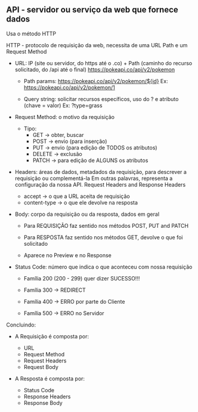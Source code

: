 ## API - servidor ou serviço da web que fornece dados
Usa o método HTTP

HTTP - protocolo de requisição da web, necessita de uma URL Path e um Request Method
- URL: IP (site ou servidor, do https até o .co) + Path (caminho do recurso solicitado, do /api até o final)
    https://pokeapi.co/api/v2/pokemon

    - Path params: https://pokeapi.co/api/v2/pokemon/${id}
        Ex: https://pokeapi.co/api/v2/pokemon/1

    - Query string: solicitar recursos específicos, uso do ? e atributo (chave = valor)
        Ex: ?type=grass

- Request Method: o motivo da requisição
    - Tipo: 
        - GET -> obter, buscar  
        - POST -> envio (para inserção) 
        - PUT -> envio (para edição de TODOS os atributos) 
        - DELETE -> exclusão 
        - PATCH -> para edição de ALGUNS os atributos

- Headers: áreas de dados, metadados da requisição, para descrever a requisição ou complementá-la
    Em outras palavras, representa a configuração da nossa API.
    Request Headers and Response Headers

    - accept -> o que a URL aceita de requisição
    - content-type -> o que ele devolve na resposta

- Body: corpo da requisição ou da resposta, dados em geral
    - Para REQUISIÇÃO faz sentido nos métodos POST, PUT and PATCH

    - Para RESPOSTA faz sentido nos métodos GET, devolve o que foi solicitado

    - Aparece no Preview e no Response

- Status Code: número que indica o que aconteceu com nossa requisição
    - Família 200 (200 - 299) quer dizer SUCESSO!!!

    - Família 300 -> REDIRECT
    - Família 400 -> ERRO por parte do Cliente
    - Família 500 -> ERRO no Servidor

Concluindo:
- A Requisição é composta por: 
    - URL
    - Request Method
    - Request Headers
    - Request Body

- A Resposta é composta por:
    - Status Code
    - Response Headers
    - Response Body